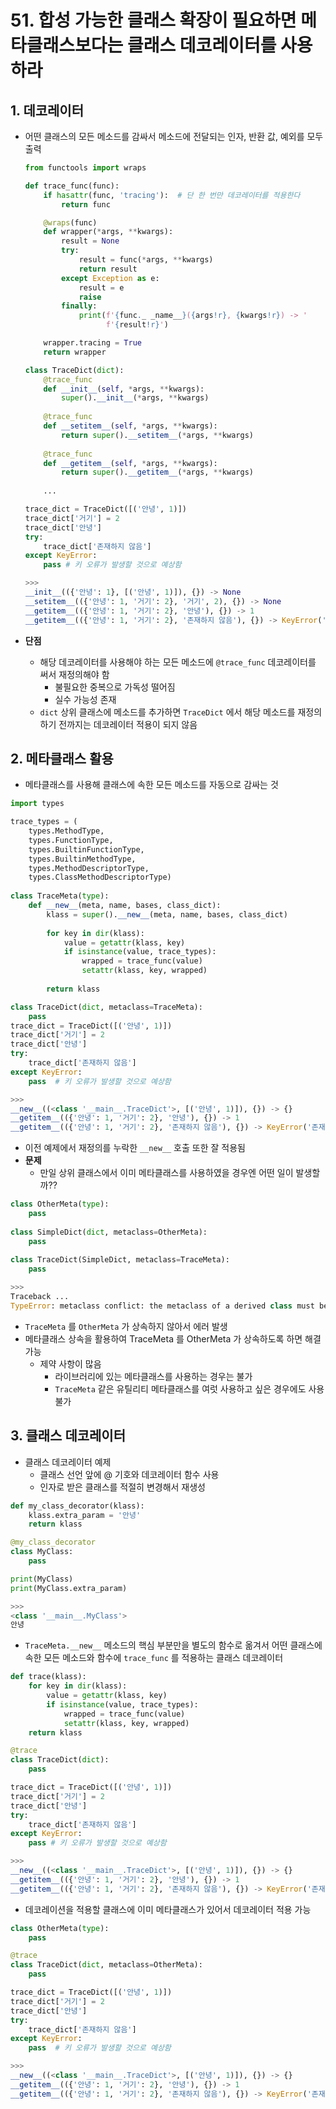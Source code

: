 # 51. 합성 가능한 클래스 확장이 필요하면 메타클래스보다는 클래스 데코레이터를 사용하라

## 1. 데코레이터

- 어떤 클래스의 모든 메소드를 감싸서 메소드에 전달되는 인자, 반환 값, 예외를 모두 출력
    
    ```python
    from functools import wraps
    
    def trace_func(func):
        if hasattr(func, 'tracing'):  # 단 한 번만 데코레이터를 적용한다
            return func
    
        @wraps(func)
        def wrapper(*args, **kwargs):
            result = None
            try:
                result = func(*args, **kwargs)
                return result
            except Exception as e:
                result = e
                raise
            finally:
                print(f'{func._ _name__}({args!r}, {kwargs!r}) -> '
                      f'{result!r}')
    
        wrapper.tracing = True
        return wrapper
    
    class TraceDict(dict):
        @trace_func
        def __init__(self, *args, **kwargs):
            super().__init__(*args, **kwargs)
            
        @trace_func
        def __setitem__(self, *args, **kwargs):
            return super().__setitem__(*args, **kwargs)
            
        @trace_func
        def __getitem__(self, *args, **kwargs):
            return super().__getitem__(*args, **kwargs)
            
        ...
    
    trace_dict = TraceDict([('안녕', 1)])
    trace_dict['거기'] = 2
    trace_dict['안녕']
    try:
        trace_dict['존재하지 않음']
    except KeyError:
        pass # 키 오류가 발생할 것으로 예상함
    
    >>>
    __init__(({'안녕': 1}, [('안녕', 1)]), {}) -> None
    __setitem__(({'안녕': 1, '거기': 2}, '거기', 2), {}) -> None
    __getitem__(({'안녕': 1, '거기': 2}, '안녕'), {}) -> 1
    __getitem__(({'안녕': 1, '거기': 2}, '존재하지 않음'), {}) -> KeyError('존재하지 않음')
    ```
    
- **단점**
    - 해당 데코레이터를 사용해야 하는 모든 메소드에 `@trace_func` 데코레이터를 써서 재정의해야 함
        - 불필요한 중복으로 가독성 떨어짐
        - 실수 가능성 존재
    - `dict` 상위 클래스에 메소드를 추가하면 `TraceDict` 에서 해당 메소드를 재정의하기 전까지는 데코레이터 적용이 되지 않음
    

## 2. 메타클래스 활용

- 메타클래스를 사용해 클래스에 속한 모든 메소드를 자동으로 감싸는 것

```python
import types

trace_types = (
    types.MethodType,
    types.FunctionType,
    types.BuiltinFunctionType,
    types.BuiltinMethodType,
    types.MethodDescriptorType,
    types.ClassMethodDescriptorType)
    
class TraceMeta(type):
    def __new__(meta, name, bases, class_dict):
        klass = super().__new__(meta, name, bases, class_dict)
        
        for key in dir(klass):
            value = getattr(klass, key)
            if isinstance(value, trace_types):
                wrapped = trace_func(value)
                setattr(klass, key, wrapped)
                
        return klass

class TraceDict(dict, metaclass=TraceMeta):
    pass
trace_dict = TraceDict([('안녕', 1)])
trace_dict['거기'] = 2
trace_dict['안녕']
try:
    trace_dict['존재하지 않음']
except KeyError:
    pass  # 키 오류가 발생할 것으로 예상함

>>>
__new__((<class '__main__.TraceDict'>, [('안녕', 1)]), {}) -> {}
__getitem__(({'안녕': 1, '거기': 2}, '안녕'), {}) -> 1
__getitem__(({'안녕': 1, '거기': 2}, '존재하지 않음'), {}) -> KeyError('존재하지 않음')
```

- 이전 예제에서 재정의를 누락한 `__new__` 호출 또한 잘 적용됨
- **문제**
    - 만일 상위 클래스에서 이미 메타클래스를 사용하였을 경우엔 어떤 일이 발생할까??

```python
class OtherMeta(type):
    pass
    
class SimpleDict(dict, metaclass=OtherMeta):
    pass
    
class TraceDict(SimpleDict, metaclass=TraceMeta):
    pass

>>>
Traceback ...   
TypeError: metaclass conflict: the metaclass of a derived class must be a (non-strict) subclass of the metaclasses of all its bases
```

- `TraceMeta` 를 `OtherMeta` 가 상속하지 않아서 에러 발생
- 메타클래스 상속을 활용하여 TraceMeta 를 OtherMeta 가 상속하도록 하면 해결 가능
    - 제약 사항이 많음
        - 라이브러리에 있는 메타클래스를 사용하는 경우는 불가
        - `TraceMeta` 같은 유틸리티 메타클래스를 여럿 사용하고 싶은 경우에도 사용 불가
        

## 3. 클래스 데코레이터

- 클래스 데코레이터 예제
    - 클래스 선언 앞에 @ 기호와 데코레이터 함수 사용
    - 인자로 받은 클래스를 적절히 변경해서 재생성

```python
def my_class_decorator(klass):
    klass.extra_param = '안녕'
    return klass

@my_class_decorator
class MyClass:
    pass

print(MyClass)
print(MyClass.extra_param)

>>>
<class '__main__.MyClass'>
안녕
```

- `TraceMeta.__new__` 메소드의 핵심 부분만을 별도의 함수로 옮겨서 어떤 클래스에 속한 모든 메소드와 함수에 `trace_func` 를 적용하는 클래스 데코레이터

```python
def trace(klass):
    for key in dir(klass):
        value = getattr(klass, key)
        if isinstance(value, trace_types):
            wrapped = trace_func(value)
            setattr(klass, key, wrapped)
    return klass

@trace
class TraceDict(dict):
    pass

trace_dict = TraceDict([('안녕', 1)])
trace_dict['거기'] = 2
trace_dict['안녕']
try:
    trace_dict['존재하지 않음']
except KeyError:
    pass # 키 오류가 발생할 것으로 예상함

>>>
__new__((<class '__main__.TraceDict'>, [('안녕', 1)]), {}) -> {}
__getitem__(({'안녕': 1, '거기': 2}, '안녕'), {}) -> 1
__getitem__(({'안녕': 1, '거기': 2}, '존재하지 않음'), {}) -> KeyError('존재하지 않음')
```

- 데코레이션을 적용할 클래스에 이미 메타클래스가 있어서 데코레이터 적용 가능

```python
class OtherMeta(type):
    pass

@trace
class TraceDict(dict, metaclass=OtherMeta):
    pass

trace_dict = TraceDict([('안녕', 1)])
trace_dict['거기'] = 2
trace_dict['안녕']
try:
    trace_dict['존재하지 않음']
except KeyError:
    pass  # 키 오류가 발생할 것으로 예상함

>>>
__new__((<class '__main__.TraceDict'>, [('안녕', 1)]), {}) -> {}
__getitem__(({'안녕': 1, '거기': 2}, '안녕'), {}) -> 1
__getitem__(({'안녕': 1, '거기': 2}, '존재하지 않음'), {}) -> KeyError('존재하지 않음')
```